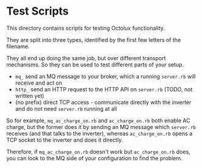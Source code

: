 # Test Scripts

This directory contains scripts for testing Octolux functionality.

They are split into three types, identified by the first few letters of the filename.

They all end up doing the same job, but over different transport mechanisms. So they can be used to test different parts of your setup.

* `mq_` send an MQ message to your broker, which a running `server.rb` will receive and act on
* `http_` send an HTTP request to the HTTP API on `server.rb` (TODO, not written yet)
* (no prefix) direct TCP access - communicate directly with the inverter and do not need `server.rb` running at all

So for example, `mq_ac_charge_on.rb` and `ac_charge_on.rb` both enable AC charge, but the former does it by sending an MQ message which `server.rb` receives (and that talks to the inverter), whereas `ac_charge_on.rb` opens a TCP socket to the inverter and does it directly.

Therefore, if `mq_ac_charge_on.rb` doesn't work but `ac_charge_on.rb` does, you can look to the MQ side of your configuration to find the problem.
